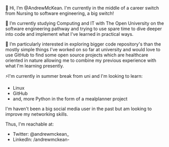  👋 Hi, I’m @AndrewMcKean. I'm currently in the middle of a career switch from Nursing to software engineering, a big switch! 
 
 🌱 I’m currently studying Computing and IT with The Open University on the software engineering pathway and trying to use spare time
 to dive deeper into code and implement what I've learned in practical ways. 
 
 👀 I’m particularly interested in exploring bigger code repository's than the mostly simple things I've worked on so far at university and would love
 to use GitHub to find some open source projects which are healthcare oriented in nature allowing me to combine my previous experience with what I'm learning
 presently.
 
 ⚡I'm currently in summer break from uni and I'm looking to learn:
 - Linux
- GitHub
- and, more Python in the form of a mealplanner project


I'm haven't been a big social media user in the past but am looking to improve my networking skills. 

Thus, I'm reachable at:
- Twitter: @andrewmckean_
- LinkedIn: /andrewmckean-
<!---
AndrewMcKean/AndrewMcKean is a ✨ special ✨ repository because its `README.md` (this file) appears on your GitHub profile.
You can click the Preview link to take a look at your changes.
--->
